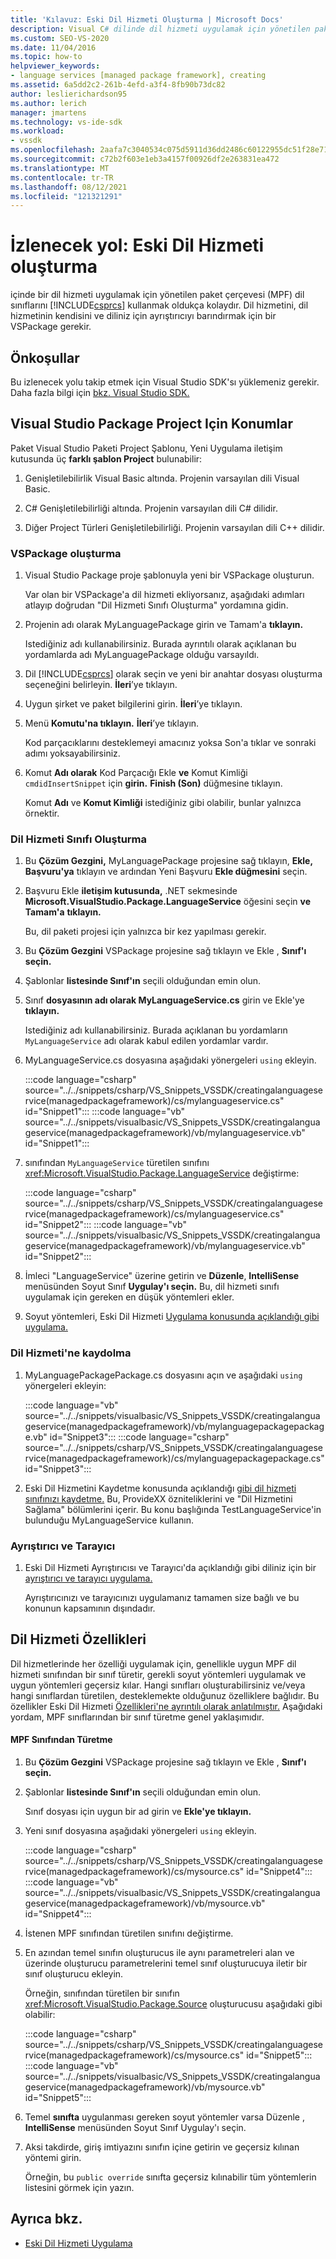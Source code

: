 ```yaml
---
title: 'Kılavuz: Eski Dil Hizmeti Oluşturma | Microsoft Docs'
description: Visual C# dilinde dil hizmeti uygulamak için yönetilen paket çerçevesi dil sınıflarını kullanmayı öğrenin.
ms.custom: SEO-VS-2020
ms.date: 11/04/2016
ms.topic: how-to
helpviewer_keywords:
- language services [managed package framework], creating
ms.assetid: 6a5dd2c2-261b-4efd-a3f4-8fb90b73dc82
author: leslierichardson95
ms.author: lerich
manager: jmartens
ms.technology: vs-ide-sdk
ms.workload:
- vssdk
ms.openlocfilehash: 2aafa7c3040534c075d5911d36dd2486c60122955dc51f28e71960b43513fff3
ms.sourcegitcommit: c72b2f603e1eb3a4157f00926df2e263831ea472
ms.translationtype: MT
ms.contentlocale: tr-TR
ms.lasthandoff: 08/12/2021
ms.locfileid: "121321291"
---
```

# <a name="walkthrough-creating-a-legacy-language-service"></a>İzlenecek yol: Eski Dil Hizmeti oluşturma
içinde bir dil hizmeti uygulamak için yönetilen paket çerçevesi (MPF) dil sınıflarını [!INCLUDE[csprcs](../../data-tools/includes/csprcs_md.md)] kullanmak oldukça kolaydır. Dil hizmetini, dil hizmetinin kendisini ve diliniz için ayrıştırıcıyı barındırmak için bir VSPackage gerekir.

## <a name="prerequisites"></a>Önkoşullar
 Bu izlenecek yolu takip etmek için Visual Studio SDK'sı yüklemeniz gerekir. Daha fazla bilgi için [bkz. Visual Studio SDK.](../../extensibility/visual-studio-sdk.md)

## <a name="locations-for-the-visual-studio-package-project-template"></a>Visual Studio Package Project Için Konumlar
 Paket Visual Studio Paketi Project Şablonu, Yeni Uygulama iletişim kutusunda üç **farklı şablon Project** bulunabilir:

1. Genişletilebilirlik Visual Basic altında. Projenin varsayılan dili Visual Basic.

2. C# Genişletilebilirliği altında. Projenin varsayılan dili C# dilidir.

3. Diğer Project Türleri Genişletilebilirliği. Projenin varsayılan dili C++ dilidir.

### <a name="create-a-vspackage"></a>VSPackage oluşturma

1. Visual Studio Package proje şablonuyla yeni bir VSPackage oluşturun.

    Var olan bir VSPackage'a dil hizmeti ekliyorsanız, aşağıdaki adımları atlayıp doğrudan "Dil Hizmeti Sınıfı Oluşturma" yordamına gidin.

2. Projenin adı olarak MyLanguagePackage girin ve Tamam'a **tıklayın.**

    Istediğiniz adı kullanabilirsiniz. Burada ayrıntılı olarak açıklanan bu yordamlarda adı MyLanguagePackage olduğu varsayıldı.

3. Dil [!INCLUDE[csprcs](../../data-tools/includes/csprcs_md.md)] olarak seçin ve yeni bir anahtar dosyası oluşturma seçeneğini belirleyin. **İleri**’ye tıklayın.

4. Uygun şirket ve paket bilgilerini girin. **İleri**’ye tıklayın.

5. Menü **Komutu'na tıklayın.** **İleri**’ye tıklayın.

    Kod parçacıklarını desteklemeyi amacınız yoksa Son'a tıklar ve sonraki adımı yoksayabilirsiniz.

6. Komut **Adı olarak** Kod Parçacığı Ekle **ve** Komut Kimliği `cmdidInsertSnippet` için **girin.** **Finish (Son)** düğmesine tıklayın.

    Komut **Adı** ve **Komut Kimliği** istediğiniz gibi olabilir, bunlar yalnızca örnektir.

### <a name="create-the-language-service-class"></a>Dil Hizmeti Sınıfı Oluşturma

1. Bu **Çözüm Gezgini,** MyLanguagePackage projesine sağ tıklayın, **Ekle,** **Başvuru'ya** tıklayın ve ardından Yeni Başvuru **Ekle düğmesini** seçin.

2. Başvuru Ekle **iletişim kutusunda,** .NET sekmesinde **Microsoft.VisualStudio.Package.LanguageService** öğesini seçin **ve Tamam'a** **tıklayın.**

     Bu, dil paketi projesi için yalnızca bir kez yapılması gerekir.

3. Bu **Çözüm Gezgini** VSPackage projesine sağ tıklayın ve Ekle , **Sınıf'ı** **seçin.**

4. Şablonlar **listesinde Sınıf'ın** seçili olduğundan emin olun.

5. Sınıf **dosyasının adı olarak MyLanguageService.cs** girin ve Ekle'ye **tıklayın.**

     Istediğiniz adı kullanabilirsiniz. Burada açıklanan bu yordamların `MyLanguageService` adı olarak kabul edilen yordamlar vardır.

6. MyLanguageService.cs dosyasına aşağıdaki yönergeleri `using` ekleyin.

     :::code language="csharp" source="../../snippets/csharp/VS_Snippets_VSSDK/creatingalanguageservice(managedpackageframework)/cs/mylanguageservice.cs" id="Snippet1":::
     :::code language="vb" source="../../snippets/visualbasic/VS_Snippets_VSSDK/creatingalanguageservice(managedpackageframework)/vb/mylanguageservice.vb" id="Snippet1":::

7. sınıfından `MyLanguageService` türetilen sınıfını <xref:Microsoft.VisualStudio.Package.LanguageService> değiştirme:

     :::code language="csharp" source="../../snippets/csharp/VS_Snippets_VSSDK/creatingalanguageservice(managedpackageframework)/cs/mylanguageservice.cs" id="Snippet2":::
     :::code language="vb" source="../../snippets/visualbasic/VS_Snippets_VSSDK/creatingalanguageservice(managedpackageframework)/vb/mylanguageservice.vb" id="Snippet2":::

8. İmleci "LanguageService" üzerine getirin ve **Düzenle**, **IntelliSense** menüsünden Soyut Sınıf **Uygulay'ı seçin.** Bu, dil hizmeti sınıfı uygulamak için gereken en düşük yöntemleri ekler.

9. Soyut yöntemleri, Eski Dil Hizmeti [Uygulama konusunda açıklandığı gibi uygulama.](../../extensibility/internals/implementing-a-legacy-language-service2.md)

### <a name="register-the-language-service"></a>Dil Hizmeti'ne kaydolma

1. MyLanguagePackagePackage.cs dosyasını açın ve aşağıdaki `using` yönergeleri ekleyin:

     :::code language="vb" source="../../snippets/visualbasic/VS_Snippets_VSSDK/creatingalanguageservice(managedpackageframework)/vb/mylanguagepackagepackage.vb" id="Snippet3":::
     :::code language="csharp" source="../../snippets/csharp/VS_Snippets_VSSDK/creatingalanguageservice(managedpackageframework)/cs/mylanguagepackagepackage.cs" id="Snippet3":::

2. Eski Dil Hizmetini Kaydetme konusunda açıklandığı [gibi dil hizmeti sınıfınızı kaydetme.](../../extensibility/internals/registering-a-legacy-language-service1.md) Bu, ProvideXX özniteliklerini ve "Dil Hizmetini Sağlama" bölümlerini içerir. Bu konu başlığında TestLanguageService'in bulunduğu MyLanguageService kullanın.

### <a name="the-parser-and-scanner"></a>Ayrıştırıcı ve Tarayıcı

1. Eski Dil Hizmeti Ayrıştırıcısı ve Tarayıcı'da açıklandığı gibi diliniz için bir [ayrıştırıcı ve tarayıcı uygulama.](../../extensibility/internals/legacy-language-service-parser-and-scanner.md)

     Ayrıştırıcınızı ve tarayıcınızı uygulamanız tamamen size bağlı ve bu konunun kapsamının dışındadır.

## <a name="language-service-features"></a>Dil Hizmeti Özellikleri
 Dil hizmetlerinde her özelliği uygulamak için, genellikle uygun MPF dil hizmeti sınıfından bir sınıf türetir, gerekli soyut yöntemleri uygulamak ve uygun yöntemleri geçersiz kılar. Hangi sınıfları oluşturabilirsiniz ve/veya hangi sınıflardan türetilen, desteklemekte olduğunuz özelliklere bağlıdır. Bu özellikler Eski Dil Hizmeti [Özellikleri'ne ayrıntılı olarak anlatılmıştır.](../../extensibility/internals/legacy-language-service-features1.md) Aşağıdaki yordam, MPF sınıflarından bir sınıf türetme genel yaklaşımıdır.

#### <a name="deriving-from-an-mpf-class"></a>MPF Sınıfından Türetme

1. Bu **Çözüm Gezgini** VSPackage projesine sağ tıklayın ve Ekle , **Sınıf'ı** **seçin.**

2. Şablonlar **listesinde Sınıf'ın** seçili olduğundan emin olun.

     Sınıf dosyası için uygun bir ad girin ve **Ekle'ye tıklayın.**

3. Yeni sınıf dosyasına aşağıdaki yönergeleri `using` ekleyin.

     :::code language="csharp" source="../../snippets/csharp/VS_Snippets_VSSDK/creatingalanguageservice(managedpackageframework)/cs/mysource.cs" id="Snippet4":::
     :::code language="vb" source="../../snippets/visualbasic/VS_Snippets_VSSDK/creatingalanguageservice(managedpackageframework)/vb/mysource.vb" id="Snippet4":::

4. İstenen MPF sınıfından türetilen sınıfını değiştirme.

5. En azından temel sınıfın oluşturucus ile aynı parametreleri alan ve üzerinde oluşturucu parametrelerini temel sınıf oluşturucuya iletir bir sınıf oluşturucu ekleyin.

     Örneğin, sınıfından türetilen bir sınıfın <xref:Microsoft.VisualStudio.Package.Source> oluşturucusu aşağıdaki gibi olabilir:

     :::code language="csharp" source="../../snippets/csharp/VS_Snippets_VSSDK/creatingalanguageservice(managedpackageframework)/cs/mysource.cs" id="Snippet5":::
     :::code language="vb" source="../../snippets/visualbasic/VS_Snippets_VSSDK/creatingalanguageservice(managedpackageframework)/vb/mysource.vb" id="Snippet5":::

6. Temel **sınıfta** uygulanması gereken soyut  yöntemler varsa Düzenle , **IntelliSense** menüsünden Soyut Sınıf Uygulay'ı seçin.

7. Aksi takdirde, giriş imtiyazını sınıfın içine getirin ve geçersiz kılınan yöntemi girin.

     Örneğin, bu `public override` sınıfta geçersiz kılınabilir tüm yöntemlerin listesini görmek için yazın.

## <a name="see-also"></a>Ayrıca bkz.
- [Eski Dil Hizmeti Uygulama](../../extensibility/internals/implementing-a-legacy-language-service1.md)
